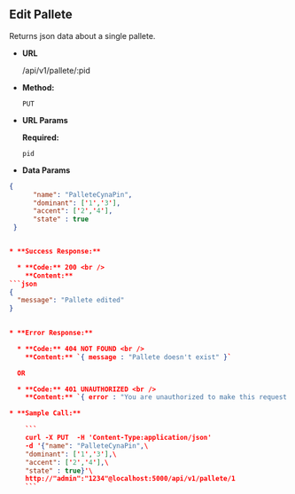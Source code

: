 **Edit Pallete**
----
  Returns json data about a single pallete.

* **URL**

  /api/v1/pallete/:pid

* **Method:**

  `PUT`
  
*  **URL Params**

   **Required:**
 
   `pid`

* **Data Params**
```json
{
      "name": "PalleteCynaPin",
      "dominant": ['1','3'],
      "accent": ['2','4'],
      "state" : true
 }


* **Success Response:**

  * **Code:** 200 <br />
    **Content:** 
```json
{
  "message": "Pallete edited"
}

 
* **Error Response:**

  * **Code:** 404 NOT FOUND <br />
    **Content:** `{ message : "Pallete doesn't exist" }`

  OR

  * **Code:** 401 UNAUTHORIZED <br />
    **Content:** `{ error : "You are unauthorized to make this request." }`

* **Sample Call:**

    ```
    curl -X PUT  -H 'Content-Type:application/json'
    -d '{"name": "PalleteCynaPin",\
    "dominant": ['1','3'],\
    "accent": ['2','4'],\
    "state" : true}'\
    http://"admin":"1234"@localhost:5000/api/v1/pallete/1
    ```